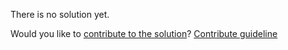 
There is no solution yet.

Would you like to [contribute to the solution](https://github.com/BFEdev/BFE.dev-solutions/blob/main/quiz/yield_en.md)? [Contribute guideline](https://github.com/BFEdev/BFE.dev-solutions#how-to-contribute)
